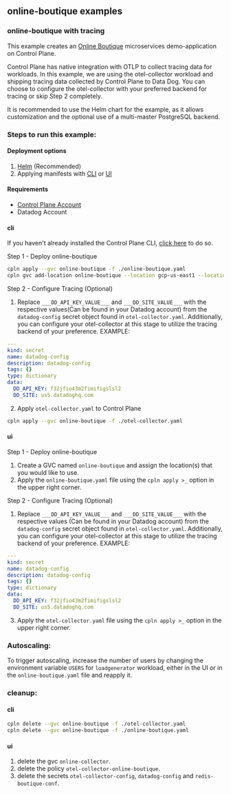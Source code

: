 ## online-boutique examples

### online-boutique with tracing

This example creates an [Online Boutique](https://github.com/GoogleCloudPlatform/microservices-demo) microservices demo-application on Control Plane.

Control Plane has native integration with OTLP to collect tracing data for workloads. In this example, we are using the otel-collector workload and shipping tracing data collected by Control Plane to Data Dog. You can choose to configure the otel-collector with your preferred backend for tracing or skip Step 2 completely.

It is recommended to use the Helm chart for the example, as it allows customization and the optional use of a multi-master PostgreSQL backend.

### Steps to run this example:

#### Deployment options
1. [Helm](./helm/) (Recommended)
2. Applying manifests with [CLI](#cli) or [UI](#ui)

#### Requirements
* [Control Plane Account](https://controlplane.com)
* Datadog Account

#### cli

If you haven't already installed the Control Plane CLI, [click here](https://docs.controlplane.com/reference/cli) to do so.

Step 1 - Deploy online-boutique 

```bash
cpln apply --gvc online-boutique -f ./online-boutique.yaml
cpln gvc add-location online-boutique --location gcp-us-east1 --location aws-eu-central-1
```

Step 2 - Configure Tracing (Optional)

1. Replace `___DD_API_KEY_VALUE___` and `___DD_SITE_VALUE___` with the respective values(Can be found in your Datadog account) from the `datadog-config` secret object found in `otel-collector.yaml`. Additionally, you can configure your otel-collector at this stage to utilize the tracing backend of your preference. EXAMPLE:
```YAML
---
kind: secret
name: datadog-config
description: datadog-config
tags: {}
type: dictionary
data:
  DD_API_KEY: f32jfio43m2fimifigslsl2
  DD_SITE: us5.datadoghq.com
```
2. Apply `otel-collector.yaml` to Control Plane
```bash
cpln apply --gvc online-boutique -f ./otel-collector.yaml
```

#### ui

Step 1 - Deploy online-boutique

1. Create a GVC named `online-boutique` and assign the location(s) that you would like to use.
2. Apply the `online-boutique.yaml` file using the `cpln apply >_` option in the upper right corner.

Step 2 - Configure Tracing (Optional)
1. Replace `___DD_API_KEY_VALUE___` and `___DD_SITE_VALUE___` with the respective values (Can be found in your Datadog account) from the `datadog-config` secret object found in `otel-collector.yaml`. Additionally, you can configure your otel-collector at this stage to utilize the tracing backend of your preference. EXAMPLE:
```YAML
---
kind: secret
name: datadog-config
description: datadog-config
tags: {}
type: dictionary
data:
  DD_API_KEY: f32jfio43m2fimifigslsl2
  DD_SITE: us5.datadoghq.com
```
3. Apply the `otel-collector.yaml` file using the `cpln apply >_` option in the upper right corner.

### Autoscaling:

To trigger autoscaling, increase the number of users by changing the environment variable `USERS` for `loadgenerator` workload, either in the UI or in the `online-boutique.yaml` file and reapply it.

### cleanup:

#### cli

```bash
cpln delete --gvc online-boutique -f ./otel-collector.yaml
cpln delete --gvc online-boutique -f ./online-boutique.yaml
```

#### ui

1. delete the gvc `online-collector`.
1. delete the policy `otel-collector-online-boutique`.
1. delete the secrets `otel-collector-config`, `datadog-config` and `redis-boutique-conf`.

